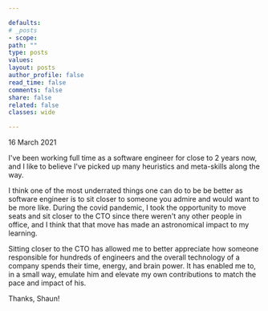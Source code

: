 ```yaml
---

defaults:
# _posts
- scope:
path: ""
type: posts
values:
layout: posts
author_profile: false
read_time: false
comments: false
share: false
related: false
classes: wide

---
```


16 March 2021

I've been working full time as a software engineer for close to 2 years now, and I like to believe I've picked up many heuristics and meta-skills along the way.

I think one of the most underrated things one can do to be be better as software engineer is to sit closer to someone you admire and would want to be more like. During the covid pandemic, I took the opportunity to move seats and sit closer to the CTO since there weren't any other people in office, and I think that that move has made an astronomical impact to my learning.

Sitting closer to the CTO has allowed me to better appreciate how someone responsible for hundreds of engineers and the overall technology of a company spends their time, energy, and brain power. It has enabled me to, in a small way, emulate him and elevate my own contributions to match the pace and impact of his.

Thanks, Shaun!